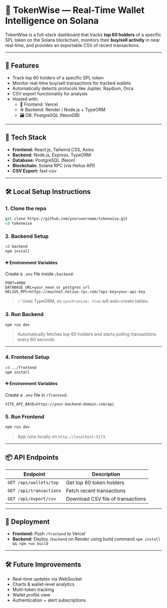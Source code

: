 
# 🧠 TokenWise — Real-Time Wallet Intelligence on Solana

TokenWise is a full-stack dashboard that tracks **top 60 holders** of a specific SPL token on the Solana blockchain, monitors their **buy/sell activity** in near real-time, and provides an exportable CSV of recent transactions.

---

## 🚀 Features

- Track top 60 holders of a specific SPL token
- Monitor real-time buy/sell transactions for tracked wallets
- Automatically detects protocols like Jupiter, Raydium, Orca
- CSV export functionality for analysis
- Hosted with:
  - 🧠 Frontend: Vercel
  - ⚙️ Backend: Render / Node.js + TypeORM
  - 🗃️ DB: PostgreSQL (NeonDB)

---

## 🧩 Tech Stack

- **Frontend:** React.js, Tailwind CSS, Axios
- **Backend:** Node.js, Express, TypeORM
- **Database:** PostgreSQL (Neon)
- **Blockchain:** Solana RPC (via Helius API)
- **CSV Export:** fast-csv

---

## 🛠️ Local Setup Instructions

### 1. Clone the repo

```bash
git clone https://github.com/yourusername/tokenwise.git
cd tokenwise
```

### 2. Backend Setup

```bash
cd backend
npm install
```

#### ➕ Environment Variables

Create a `.env` file inside `/backend`:

```env
PORT=4000
DATABASE_URL=your_neon_or_postgres_url
HELIUS_RPC=https://mainnet.helius-rpc.com/?api-key=your-api-key
```

> ✅ Uses TypeORM, so `synchronize: true` will auto-create tables.

### 3. Run Backend

```bash
npm run dev
```

> Automatically fetches top 60 holders and starts polling transactions every 60 seconds.

---

### 4. Frontend Setup

```bash
cd ../frontend
npm install
```

#### ➕ Environment Variables

Create a `.env` file in `/frontend`:

```env
VITE_API_BASE=https://your-backend-domain.com/api
```

### 5. Run Frontend

```bash
npm run dev
```

> App runs locally on `http://localhost:5173`.

---

## 📦 API Endpoints

| Endpoint | Description |
|----------|-------------|
| `GET /api/wallets/top` | Get top 60 token holders |
| `GET /api/transactions` | Fetch recent transactions |
| `GET /api/export/csv` | Download CSV file of transactions |

---

## 🧪 Deployment

- **Frontend:** Push `/frontend` to Vercel
- **Backend:** Deploy `/backend` on Render using build command `npm install && npm run build`

---

## 🛠 Future Improvements

- Real-time updates via WebSocket
- Charts & wallet-level analytics
- Multi-token tracking
- Wallet profile view
- Authentication + alert subscriptions
